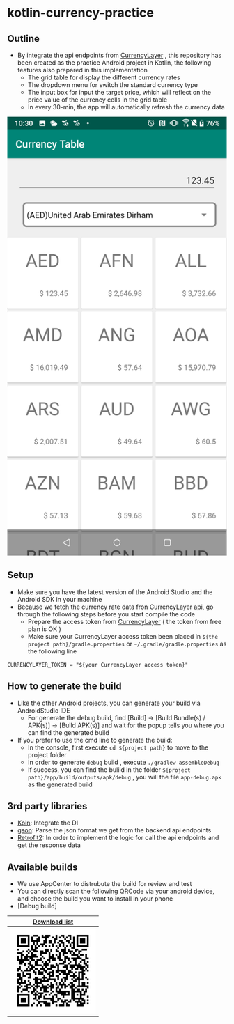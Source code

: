 # kotlin-currency-practice

## Outline
- By integrate the api endpoints from [CurrencyLayer](https://currencylayer.com/) , this repository has been created as the practice Android project in Kotlin, the following features also prepared in this implementation
  - The grid table for display the different currency rates
  - The dropdown menu for switch the standard currency type
  - The input box for input the target price, which will reflect on the price value of the currency cells in the grid table
  - In every 30-min, the app will automatically refresh the currency data

![outline screenshot](/res/outline_screenshot.png)

## Setup
- Make sure you have the latest version of the Android Studio and the Android SDK in your machine
- Because we fetch the currency rate data fron CurrencyLayer api, go through the following steps before you start compile the code
  - Prepare the access token from [CurrencyLayer](https://currencylayer.com/) ( the token from free plan is OK )
  - Make sure your CurrencyLayer access token been placed in `${the project path}/gradle.properties` or `~/.gradle/gradle.properties` as the following line
```Gradle
CURRENCYLAYER_TOKEN = "${your CurrencyLayer access token}"
```

## How to generate the build
- Like the other Android projects, you can generate your build via AndroidStudio IDE
  - For generate the debug build, find [Build] -> [Build Bundle(s) / APK(s)] -> [Build APK(s)] and wait for the popup tells you where you can find the generated build
- If you prefer to use the cmd line to generate the build: 
  - In the console, first execute `cd ${project path}` to move to the project folder
  - In order to generate `debug` build , execute `./gradlew assembleDebug`
  - If success, you can find the bulild in the folder `${project path}/app/build/outputs/apk/debug` , you will the file `app-debug.apk` as the generated build

## 3rd party libraries
- [Koin](https://github.com/InsertKoinIO/koin): Integrate the DI
- [gson](https://github.com/google/gson): Parse the json format we get from the backend api endpoints
- [Retrofit2](https://square.github.io/retrofit/): In order to implement the logic for call the api endpoints and get the response data

## Available builds
- We use AppCenter to distrubute the build for review and test
- You can directly scan the following QRCode via your android device, and choose the build you want to install in your phone
- [Debug build]

| [Download list](https://install.appcenter.ms/orgs/github-jeffchao98/apps/currencytable/distribution_groups/android-debug) |
| --- |
| ![debug list qr](/res/android-debug.png) |


